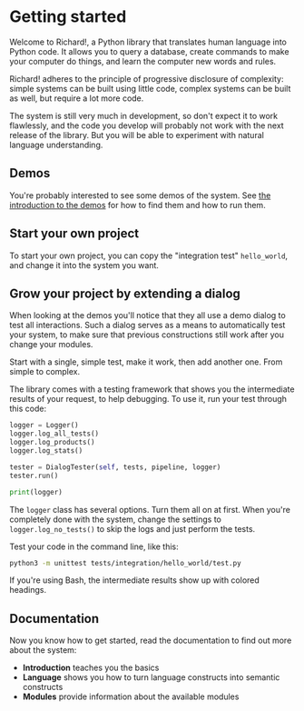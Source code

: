 # Getting started

Welcome to Richard!, a Python library that translates human language into Python code. It allows you to query a database, create commands to make your computer do things, and learn the computer new words and rules.

Richard! adheres to the principle of progressive disclosure of complexity: simple systems can be built using little code, complex systems can be built as well, but require a lot more code.

The system is still very much in development, so don't expect it to work flawlessly, and the code you develop will probably not work with the next release of the library. But you will be able to experiment with natural language understanding.

## Demos

You're probably interested to see some demos of the system. See [the introduction to the demos](../demos/introduction.md) for how to find them and how to run them.

## Start your own project

To start your own project, you can copy the "integration test" `hello_world`, and change it into the system you want.

## Grow your project by extending a dialog

When looking at the demos you'll notice that they all use a demo dialog to test all interactions. Such a dialog serves as a means to automatically test your system, to make sure that previous constructions still work after you change your modules.

Start with a single, simple test, make it work, then add another one. From simple to complex.

The library comes with a testing framework that shows you the intermediate results of your request, to help debugging. To use it, run your test through this code:

~~~python
logger = Logger()
logger.log_all_tests()
logger.log_products()
logger.log_stats()

tester = DialogTester(self, tests, pipeline, logger)
tester.run()

print(logger)
~~~

The `logger` class has several options. Turn them all on at first. When you're completely done with the system, change the settings to `logger.log_no_tests()` to skip the logs and just perform the tests.

Test your code in the command line, like this:

~~~bash
python3 -m unittest tests/integration/hello_world/test.py
~~~

If you're using Bash, the intermediate results show up with colored headings.

## Documentation

Now you know how to get started, read the documentation to find out more about the system:

* __Introduction__ teaches you the basics
* __Language__ shows you how to turn language constructs into semantic constructs
* __Modules__ provide information about the available modules

